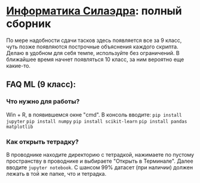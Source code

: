 # [Информатика Силаэдра](https://codingprojects.ru): полный сборник
По мере надобности сдачи тасков здесь появляется все за 9 класс, чуть позже появляются построчные объяснения каждого скрипта.
Делаю в удобном для себя темпе, используйте без ограничений.
В ближайшее время начнет появляться 10 класс, за ним вероятно еще какие-то. 

## FAQ ML (9 класс):
### Что нужно для работы?
Win + R, в появившемся окне "cmd". В консоль вводите:
```pip install jupyter```
```pip install numpy```
```pip install scikit-learn```
```pip install pandas matplotlib```
### Как открыть тетрадку?
В проводнике находите директорию с тетрадкой, нажимаете по пустому пространству в проводнике и выбираете "Открыть в Терминале". Далее вводите ```jupyter notebook```. С шансом 99% датасет (при наличии) должен лежать в той же папке, что и тетрадка.



